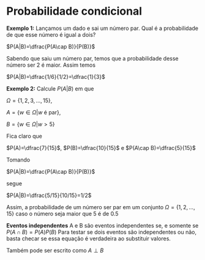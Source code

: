 ﻿# Probabilidade condicional
**Exemplo 1:** Lançamos um dado e sai um número par. Qual é a probabilidade de que esse número é igual a dois?

$P(A|B)=\dfrac{P(A\cap B)}{P(B)}$

Sabendo que saiu um número par, temos que a probabilidade desse número ser 2 é maior. Assim temos

$P(A|B)=\dfrac{1/6}{1/2}=\dfrac{1}{3}$

**Exemplo 2:** Calcule $P(A|B)$ em que 

$\Omega = \{ 1,2,3,...,15 \}$, 

$A=\{ w \in \Omega | w \text{ é par} \}$, 

$B=\{ w \in \Omega | w > 5 \}$

Fica claro que 

$P(A)=\dfrac{7}{15}$, $P(B)=\dfrac{10}{15}$ e $P(A\cap B)=\dfrac{5}{15}$

Tomando 

$P(A|B)=\dfrac{P(A\cap B)}{P(B)}$ 

segue 

$P(A|B)=\dfrac{5/15}{10/15}=1/2$

Assim, a probabilidade de um número ser par em um conjunto $\Omega=\{ 1,2,..., 15 \}$ caso o número seja maior que 5 é de 0.5



**Eventos independentes**
A e B são eventos independentes se, e somente se $P(A \cap B) = P(A)P(B)$
Para testar se dois eventos são independentes ou não, basta checar se essa equação é verdadeira ao substituir valores.

Também pode ser escrito como $A \perp B$





